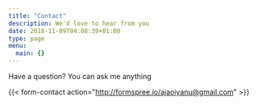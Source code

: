 ```yaml
---
title: "Contact"
description: We'd love to hear from you
date: 2018-11-09T04:08:39+01:00
type: page
menu:
  main: {}
---
```



Have a question? You can ask me anything

{{< form-contact action="http://formspree.io/ajaoiyanu@gmail.com"  >}}


